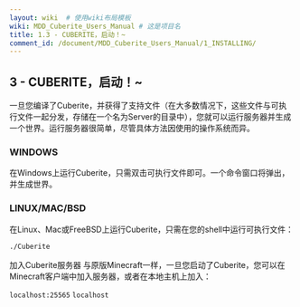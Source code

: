 ```yaml
---
layout: wiki  # 使用wiki布局模板
wiki: MDD_Cuberite_Users_Manual # 这是项目名
title: 1.3 - CUBERITE，启动！~
comment_id: /document/MDD_Cuberite_Users_Manual/1_INSTALLING/
---
```

## 3 - CUBERITE，启动！~

一旦您编译了Cuberite，并获得了支持文件（在大多数情况下，这些文件与可执行文件一起分发，存储在一个名为Server的目录中），您就可以运行服务器并生成一个世界。运行服务器很简单，尽管具体方法因使用的操作系统而异。

### WINDOWS

在Windows上运行Cuberite，只需双击可执行文件即可。一个命令窗口将弹出，并生成世界。

### LINUX/MAC/BSD

在Linux、Mac或FreeBSD上运行Cuberite，只需在您的shell中运行可执行文件：

``` bash
./Cuberite
```

加入Cuberite服务器
与原版Minecraft一样，一旦您启动了Cuberite，您可以在Minecraft客户端中加入服务器，或者在本地主机上加入：

`localhost:25565`  `localhost`
